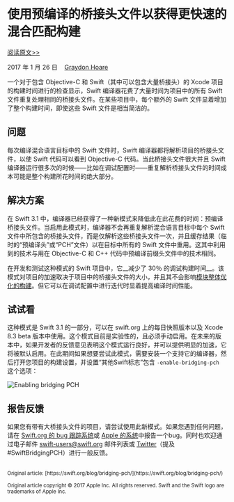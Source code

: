 # 使用预编译的桥接头文件以获得更快速的混合匹配构建

[阅读原文>>](https://swift.org/blog/bridging-pch/)

2017 年 1 月 26 日&nbsp;&nbsp;&nbsp;&nbsp;[Graydon Hoare](https://github.com/graydon/)

一个对于包含 Objective-C 和 Swift（其中可以包含大量桥接头）的 Xcode 项目的构建时间进行的检查显示，Swift 编译器花费了大量时间为项目中的所有 Swift 文件重复处理相同的桥接头文件。在某些项目中，每个额外的 Swift 文件显着增加了整个构建时间，即使这些 Swift 文件是相当简洁的。

## 问题

每次编译混合语言目标中的 Swift 文件时，Swift 编译器都将解析项目的桥接头文件，以使 Swift 代码可以看到 Objective-C 代码。当此桥接头文件很大并且 Swift 编译器运行很多次的时候——比如在调试配置时——重复解析桥接头文件的时间成本可能是整个构建所花时间的绝大部分。

## 解决方案

在 Swift 3.1 中，编译器已经获得了一种新模式来降低此在此花费的时间：预编译桥接头文件。当启用此模式时，编译器不会再重复解析混合语言目标中每个 Swift 文件中所包含的桥接头文件，而是仅解析这些桥接头文件一次，并且缓存结果（临时的“预编译头”或“PCH”文件）以在目标中所有的 Swift 文件中重用。这其中利用到的技术与用在 Objective-C 和 C++ 代码中预编译前缀头文件中的技术相同。

在开发和测试这种模式的 Swift 项目中，它__减少了 30％ 的调试构建时间__。该模式对项目的加速取决于项目中的桥接头文件的大小，并且其不会影响[模块整体优化的构建](/2016/10/whole-module-optimizations.md)。但它可以在调试配置中进行迭代时显着提高编译时间性能。

## 试试看

这种模式是 Swift 3.1 的一部分，可以在 swift.org 上的每日快照版本以及 Xcode 8.3 beta 版本中使用。这个模式目前是实验性的，且必须手动启用。在未来的版本中，如果开发者的反馈意见表明这个模式运行良好，并可以提供明显的加速，它将被默认启用。在此期间如果想要尝试此模式，需要安装一个支持它的编译器，然后打开您项目的构建设置，并设置“其他Swift标志”包含 `-enable-bridging-pch` 这个选项：

![Enabling bridging PCH](https://swift.org/assets/images/bridging-pch-blog/build-setting.png)

## 报告反馈

如果您有带有大桥接头文件的项目，请尝试使用此新模式。如果您遇到任何问题，请在 [Swift.org 的 bug 跟踪系统](https://bugs.swift.org/)或 [Apple 的系统](https://bugreport.apple.com/)中报告一个bug。同时也欢迎通过电子邮件 [swift-users@swift.org](https://lists.swift.org/mailman/listinfo/swift-users) 邮件列表或 [Twitter](https://twitter.com/swiftlang)（提及 #SwiftBridgingPCH）进行一般反馈。

<br />
<sub>Original article: [https://swift.org/blog/bridging-pch/](https://swift.org/blog/bridging-pch/)</sub>

<sup>Original article copyright © 2017 Apple Inc. All rights reserved. Swift and the Swift logo are trademarks of Apple Inc.</sup>

